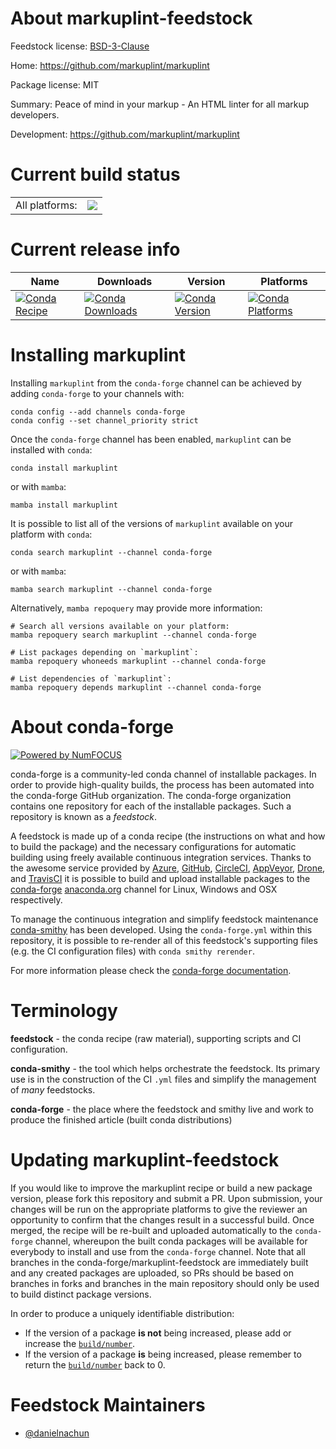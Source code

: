 About markuplint-feedstock
==========================

Feedstock license: [BSD-3-Clause](https://github.com/conda-forge/markuplint-feedstock/blob/main/LICENSE.txt)

Home: https://github.com/markuplint/markuplint

Package license: MIT

Summary: Peace of mind in your markup - An HTML linter for all markup developers.

Development: https://github.com/markuplint/markuplint

Current build status
====================


<table><tr><td>All platforms:</td>
    <td>
      <a href="https://dev.azure.com/conda-forge/feedstock-builds/_build/latest?definitionId=24361&branchName=main">
        <img src="https://dev.azure.com/conda-forge/feedstock-builds/_apis/build/status/markuplint-feedstock?branchName=main">
      </a>
    </td>
  </tr>
</table>

Current release info
====================

| Name | Downloads | Version | Platforms |
| --- | --- | --- | --- |
| [![Conda Recipe](https://img.shields.io/badge/recipe-markuplint-green.svg)](https://anaconda.org/conda-forge/markuplint) | [![Conda Downloads](https://img.shields.io/conda/dn/conda-forge/markuplint.svg)](https://anaconda.org/conda-forge/markuplint) | [![Conda Version](https://img.shields.io/conda/vn/conda-forge/markuplint.svg)](https://anaconda.org/conda-forge/markuplint) | [![Conda Platforms](https://img.shields.io/conda/pn/conda-forge/markuplint.svg)](https://anaconda.org/conda-forge/markuplint) |

Installing markuplint
=====================

Installing `markuplint` from the `conda-forge` channel can be achieved by adding `conda-forge` to your channels with:

```
conda config --add channels conda-forge
conda config --set channel_priority strict
```

Once the `conda-forge` channel has been enabled, `markuplint` can be installed with `conda`:

```
conda install markuplint
```

or with `mamba`:

```
mamba install markuplint
```

It is possible to list all of the versions of `markuplint` available on your platform with `conda`:

```
conda search markuplint --channel conda-forge
```

or with `mamba`:

```
mamba search markuplint --channel conda-forge
```

Alternatively, `mamba repoquery` may provide more information:

```
# Search all versions available on your platform:
mamba repoquery search markuplint --channel conda-forge

# List packages depending on `markuplint`:
mamba repoquery whoneeds markuplint --channel conda-forge

# List dependencies of `markuplint`:
mamba repoquery depends markuplint --channel conda-forge
```


About conda-forge
=================

[![Powered by
NumFOCUS](https://img.shields.io/badge/powered%20by-NumFOCUS-orange.svg?style=flat&colorA=E1523D&colorB=007D8A)](https://numfocus.org)

conda-forge is a community-led conda channel of installable packages.
In order to provide high-quality builds, the process has been automated into the
conda-forge GitHub organization. The conda-forge organization contains one repository
for each of the installable packages. Such a repository is known as a *feedstock*.

A feedstock is made up of a conda recipe (the instructions on what and how to build
the package) and the necessary configurations for automatic building using freely
available continuous integration services. Thanks to the awesome service provided by
[Azure](https://azure.microsoft.com/en-us/services/devops/), [GitHub](https://github.com/),
[CircleCI](https://circleci.com/), [AppVeyor](https://www.appveyor.com/),
[Drone](https://cloud.drone.io/welcome), and [TravisCI](https://travis-ci.com/)
it is possible to build and upload installable packages to the
[conda-forge](https://anaconda.org/conda-forge) [anaconda.org](https://anaconda.org/)
channel for Linux, Windows and OSX respectively.

To manage the continuous integration and simplify feedstock maintenance
[conda-smithy](https://github.com/conda-forge/conda-smithy) has been developed.
Using the ``conda-forge.yml`` within this repository, it is possible to re-render all of
this feedstock's supporting files (e.g. the CI configuration files) with ``conda smithy rerender``.

For more information please check the [conda-forge documentation](https://conda-forge.org/docs/).

Terminology
===========

**feedstock** - the conda recipe (raw material), supporting scripts and CI configuration.

**conda-smithy** - the tool which helps orchestrate the feedstock.
                   Its primary use is in the construction of the CI ``.yml`` files
                   and simplify the management of *many* feedstocks.

**conda-forge** - the place where the feedstock and smithy live and work to
                  produce the finished article (built conda distributions)


Updating markuplint-feedstock
=============================

If you would like to improve the markuplint recipe or build a new
package version, please fork this repository and submit a PR. Upon submission,
your changes will be run on the appropriate platforms to give the reviewer an
opportunity to confirm that the changes result in a successful build. Once
merged, the recipe will be re-built and uploaded automatically to the
`conda-forge` channel, whereupon the built conda packages will be available for
everybody to install and use from the `conda-forge` channel.
Note that all branches in the conda-forge/markuplint-feedstock are
immediately built and any created packages are uploaded, so PRs should be based
on branches in forks and branches in the main repository should only be used to
build distinct package versions.

In order to produce a uniquely identifiable distribution:
 * If the version of a package **is not** being increased, please add or increase
   the [``build/number``](https://docs.conda.io/projects/conda-build/en/latest/resources/define-metadata.html#build-number-and-string).
 * If the version of a package **is** being increased, please remember to return
   the [``build/number``](https://docs.conda.io/projects/conda-build/en/latest/resources/define-metadata.html#build-number-and-string)
   back to 0.

Feedstock Maintainers
=====================

* [@danielnachun](https://github.com/danielnachun/)

